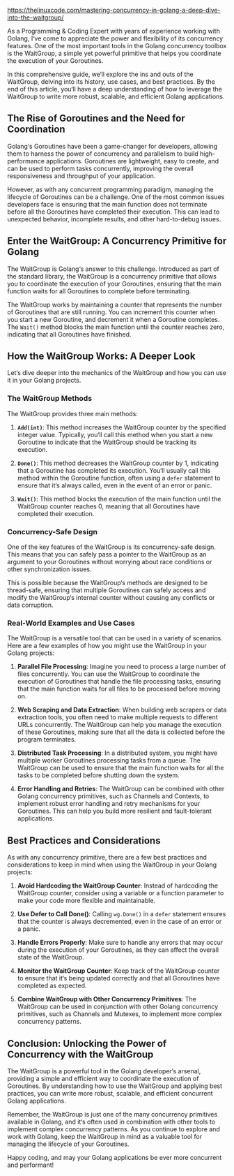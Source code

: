 https://thelinuxcode.com/mastering-concurrency-in-golang-a-deep-dive-into-the-waitgroup/

As a Programming & Coding Expert with years of experience working with Golang, I‘ve come to appreciate the power and flexibility of its concurrency features. One of the most important tools in the Golang concurrency toolbox is the WaitGroup, a simple yet powerful primitive that helps you coordinate the execution of your Goroutines.

In this comprehensive guide, we‘ll explore the ins and outs of the WaitGroup, delving into its history, use cases, and best practices. By the end of this article, you‘ll have a deep understanding of how to leverage the WaitGroup to write more robust, scalable, and efficient Golang applications.

## The Rise of Goroutines and the Need for Coordination

Golang‘s Goroutines have been a game-changer for developers, allowing them to harness the power of concurrency and parallelism to build high-performance applications. Goroutines are lightweight, easy to create, and can be used to perform tasks concurrently, improving the overall responsiveness and throughput of your application.

However, as with any concurrent programming paradigm, managing the lifecycle of Goroutines can be a challenge. One of the most common issues developers face is ensuring that the main function does not terminate before all the Goroutines have completed their execution. This can lead to unexpected behavior, incomplete results, and other hard-to-debug issues.

## Enter the WaitGroup: A Concurrency Primitive for Golang

The WaitGroup is Golang‘s answer to this challenge. Introduced as part of the standard library, the WaitGroup is a concurrency primitive that allows you to coordinate the execution of your Goroutines, ensuring that the main function waits for all Goroutines to complete before terminating.

The WaitGroup works by maintaining a counter that represents the number of Goroutines that are still running. You can increment this counter when you start a new Goroutine, and decrement it when a Goroutine completes. The `Wait()` method blocks the main function until the counter reaches zero, indicating that all Goroutines have finished.

## How the WaitGroup Works: A Deeper Look

Let‘s dive deeper into the mechanics of the WaitGroup and how you can use it in your Golang projects.

### The WaitGroup Methods

The WaitGroup provides three main methods:

1. **`Add(int)`**: This method increases the WaitGroup counter by the specified integer value. Typically, you‘ll call this method when you start a new Goroutine to indicate that the WaitGroup should be tracking its execution.
    
2. **`Done()`**: This method decreases the WaitGroup counter by 1, indicating that a Goroutine has completed its execution. You‘ll usually call this method within the Goroutine function, often using a `defer` statement to ensure that it‘s always called, even in the event of an error or panic.
    
3. **`Wait()`**: This method blocks the execution of the main function until the WaitGroup counter reaches 0, meaning that all Goroutines have completed their execution.
    

### Concurrency-Safe Design

One of the key features of the WaitGroup is its concurrency-safe design. This means that you can safely pass a pointer to the WaitGroup as an argument to your Goroutines without worrying about race conditions or other synchronization issues.

This is possible because the WaitGroup‘s methods are designed to be thread-safe, ensuring that multiple Goroutines can safely access and modify the WaitGroup‘s internal counter without causing any conflicts or data corruption.

### Real-World Examples and Use Cases

The WaitGroup is a versatile tool that can be used in a variety of scenarios. Here are a few examples of how you might use the WaitGroup in your Golang projects:

1. **Parallel File Processing**: Imagine you need to process a large number of files concurrently. You can use the WaitGroup to coordinate the execution of Goroutines that handle the file processing tasks, ensuring that the main function waits for all files to be processed before moving on.
    
2. **Web Scraping and Data Extraction**: When building web scrapers or data extraction tools, you often need to make multiple requests to different URLs concurrently. The WaitGroup can help you manage the execution of these Goroutines, making sure that all the data is collected before the program terminates.
    
3. **Distributed Task Processing**: In a distributed system, you might have multiple worker Goroutines processing tasks from a queue. The WaitGroup can be used to ensure that the main function waits for all the tasks to be completed before shutting down the system.
    
4. **Error Handling and Retries**: The WaitGroup can be combined with other Golang concurrency primitives, such as Channels and Contexts, to implement robust error handling and retry mechanisms for your Goroutines. This can help you build more resilient and fault-tolerant applications.
    

## Best Practices and Considerations

As with any concurrency primitive, there are a few best practices and considerations to keep in mind when using the WaitGroup in your Golang projects:

1. **Avoid Hardcoding the WaitGroup Counter**: Instead of hardcoding the WaitGroup counter, consider using a variable or a function parameter to make your code more flexible and maintainable.
    
2. **Use Defer to Call Done()**: Calling `wg.Done()` in a `defer` statement ensures that the counter is always decremented, even in the case of an error or a panic.
    
3. **Handle Errors Properly**: Make sure to handle any errors that may occur during the execution of your Goroutines, as they can affect the overall state of the WaitGroup.
    
4. **Monitor the WaitGroup Counter**: Keep track of the WaitGroup counter to ensure that it‘s being updated correctly and that all Goroutines have completed as expected.
    
5. **Combine WaitGroup with Other Concurrency Primitives**: The WaitGroup can be used in conjunction with other Golang concurrency primitives, such as Channels and Mutexes, to implement more complex concurrency patterns.
    

## Conclusion: Unlocking the Power of Concurrency with the WaitGroup

The WaitGroup is a powerful tool in the Golang developer‘s arsenal, providing a simple and efficient way to coordinate the execution of Goroutines. By understanding how to use the WaitGroup and applying best practices, you can write more robust, scalable, and efficient concurrent Golang applications.

Remember, the WaitGroup is just one of the many concurrency primitives available in Golang, and it‘s often used in combination with other tools to implement complex concurrency patterns. As you continue to explore and work with Golang, keep the WaitGroup in mind as a valuable tool for managing the lifecycle of your Goroutines.

Happy coding, and may your Golang applications be ever more concurrent and performant!